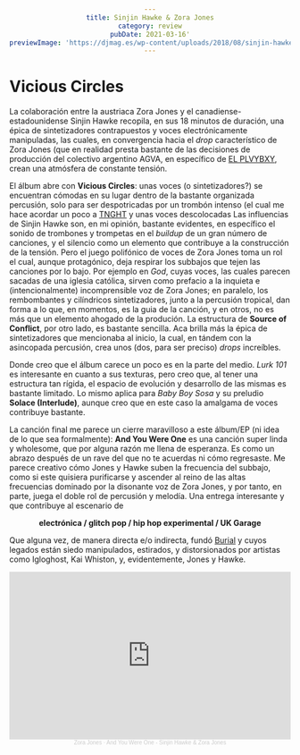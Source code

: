 ```yaml
---
title: Sinjin Hawke & Zora Jones
category: review
pubDate: 2021-03-16'
previewImage: 'https://djmag.es/wp-content/uploads/2018/08/sinjin-hawke-zora-jones-vicious-circles.jpg'
---
```


<style>
div {
    text-align: center;}
.left {
    margin-left: -1900px;
    margin-bottom: -1200px;
    opacity: 0.8;
}
.right {
    margin-right: -1500px;
    margin-top: -50px;
    margin-bottom: -650px;
    opacity: 0.8;
}
</style>

# Vicious Circles

La colaboración entre la austriaca Zora Jones y el canadiense-estadounidense Sinjin Hawke recopila, en sus 18 minutos de duración, una épica de sintetizadores contrapuestos y voces electrónicamente manipuladas, las cuales, en convergencia hacia el *drop* característico de Zora Jones (que en realidad presta bastante de las decisiones de producción del colectivo argentino AGVA, en específico de [EL PLVYBXY](https://soundcloud.com/plvybxy), crean una atmósfera de constante tensión.

El álbum abre con **Vicious Circles**: unas voces (o sintetizadores?) se encuentran cómodas en su lugar dentro de la bastante organizada percusión, solo para ser despotricadas por un trombón intenso (el cual me hace acordar un poco a [TNGHT](https://www.youtube.com/watch?v=6HzyUHxmkg0) y unas voces descolocadas
Las influencias de Sinjin Hawke son, en mi opinión, bastante evidentes, en específico el sonido de trombones y trompetas en el *buildup* de un gran número de canciones, y el silencio como un elemento que contribuye a la construcción de la tensión. Pero el juego polifónico de voces de Zora Jones toma un rol el cual, aunque protagónico, deja respirar los subbajos que tejen las canciones por lo bajo. Por ejemplo en *God*, cuyas voces, las cuales parecen sacadas de una iglesia católica, sirven como prefacio a la inquieta e (intencionalmente) incomprensible voz de Zora Jones; en paralelo, los rembombantes y cilíndricos sintetizadores, junto a la percusión tropical, dan forma a lo que, en momentos, es la guia de la canción, y en otros, no es más que un elemento ahogado de la produción. La estructura de **Source of Conflict**, por otro lado, es bastante sencilla. Aca brilla más la épica de sintetizadores que mencionaba al inicio, la cual, en tándem con la asincopada percusión, crea unos (dos, para ser preciso) *drops* increíbles.


Donde creo que el álbum carece un poco es en la parte del medio. *Lurk 101* es interesante en cuanto a sus texturas, pero creo que, al tener una estructura tan rígida, el espacio de evolución y desarrollo de las mismas es bastante limitado. Lo mismo aplica para *Baby Boy Sosa* y su preludio **Solace (Interlude)**, aunque creo que en este caso la amalgama de voces contribuye bastante.

La canción final me parece un cierre maravilloso a este álbum/EP (ni idea de lo que sea formalmente): **And You Were One** es una canción super linda y wholesome, que por alguna razón me llena de esperanza. Es como un abrazo después de un rave del que no te acuerdas ni cómo regresaste. Me parece creativo cómo Jones y Hawke suben la frecuencia del subbajo, como si este quisiera purificarse y ascender al reino de las altas frecuencias dominado por la disonante voz de Zora Jones, y por tanto, en parte, juega el doble rol de percusión y melodía. Una entrega interesante y que contribuye al escenario de

<div>
<b>electrónica / glitch pop / hip hop experimental / UK Garage</b>
 </div>

 Que alguna vez, de manera directa e/o indirecta, fundó [Burial](https://www.youtube.com/watch?v=E2qLD9c3Gq4) y cuyos legados están siedo manipulados, estirados, y distorsionados por artistas como Igloghost, Kai Whiston, y, evidentemente, Jones y Hawke.
<iframe width="100%" height="300" scrolling="no" frameborder="no" allow="autoplay" src="https://w.soundcloud.com/player/?url=https%3A//api.soundcloud.com/tracks/480787533&color=%23b9876a&auto_play=false&hide_related=false&show_comments=true&show_user=true&show_reposts=false&show_teaser=true&visual=true"></iframe><div style="font-size: 10px; color: #cccccc;line-break: anywhere;word-break: normal;overflow: hidden;white-space: nowrap;text-overflow: ellipsis; font-family: Interstate,Lucida Grande,Lucida Sans Unicode,Lucida Sans,Garuda,Verdana,Tahoma,sans-serif;font-weight: 100;"><a href="https://soundcloud.com/zora-jones" title="Zora Jones" target="_blank" style="color: #cccccc; text-decoration: none;">Zora Jones</a> · <a href="https://soundcloud.com/zora-jones/and-you-were-one-sinjin-hawke" title="And You Were One - Sinjin Hawke &amp; Zora Jones" target="_blank" style="color: #cccccc; text-decoration: none;">And You Were One - Sinjin Hawke &amp; Zora Jones</a></div>

